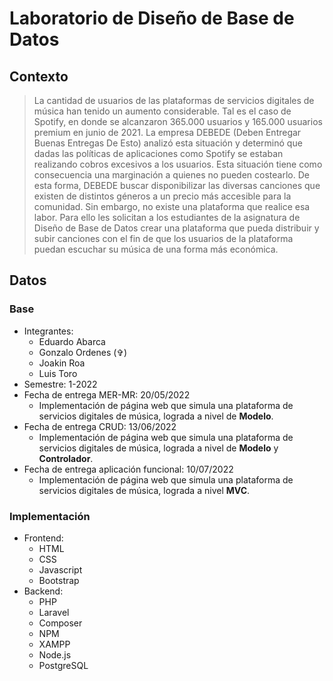 # Laboratorio de Diseño de Base de Datos
## Contexto

> La cantidad de usuarios de las plataformas de servicios digitales de música han tenido un aumento considerable. Tal es el caso de Spotify, en donde se alcanzaron 365.000 usuarios y 165.000 usuarios premium en junio de 2021. La empresa DEBEDE (Deben Entregar Buenas Entregas De Esto) analizó esta situación y determinó que dadas las políticas de aplicaciones como Spotify se estaban realizando cobros excesivos a los usuarios. Esta situación tiene como consecuencia una marginación a quienes no pueden costearlo. De esta forma, DEBEDE buscar disponibilizar las diversas canciones que existen de distintos géneros a un precio más accesible para la comunidad. Sin embargo, no existe una plataforma que realice esa labor. Para ello les solicitan a los estudiantes de la asignatura de Diseño de Base de Datos crear una plataforma que pueda distribuir y subir canciones con el fin de que los usuarios de la plataforma puedan escuchar su música de una forma más económica.

## Datos
### Base
 - Integrantes:
    - Eduardo Abarca
    - Gonzalo Ordenes (✞)
    - Joakin Roa
    - Luis Toro
 - Semestre: 1-2022
 - Fecha de entrega MER-MR: 20/05/2022
    - Implementación de página web que simula una plataforma de servicios digitales de música, lograda a nivel de **Modelo**.
 - Fecha de entrega CRUD: 13/06/2022
    - Implementación de página web que simula una plataforma de servicios digitales de música, lograda a nivel de **Modelo** y **Controlador**.
 - Fecha de entrega aplicación funcional: 10/07/2022
    - Implementación de página web que simula una plataforma de servicios digitales de música, lograda a nivel **MVC**.

### Implementación
 - Frontend:
   - HTML
   - CSS
   - Javascript
   - Bootstrap
 - Backend:
   - PHP
   - Laravel
   - Composer
   - NPM
   - XAMPP
   - Node.js
   - PostgreSQL
